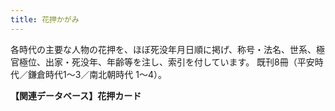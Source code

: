 ```yaml
---
title: 花押かがみ
---
```


各時代の主要な人物の花押を、ほぼ死没年月日順に掲げ、称号・法名、世系、極官極位、出家・死没年、年齢等を注し、索引を付しています。
既刊8冊（平安時代／鎌倉時代1～3／南北朝時代 1～4）。

<b>【関連データベース】花押カード</b>